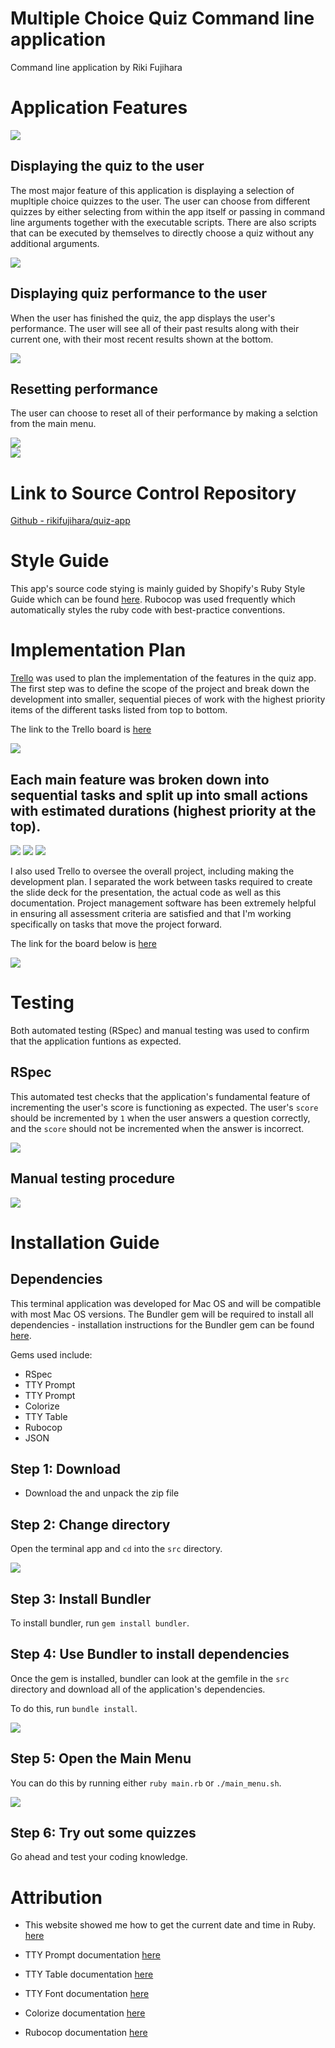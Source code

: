 # Multiple Choice Quiz Command line application
Command line application by Riki Fujihara

# Application Features

<img src="docs/main_menu.png">

## Displaying the quiz to the user


The most major feature of this application is displaying a selection of mupltiple choice quizzes to the user. The user can choose from different quizzes by either selecting from within the app itself or passing in command line arguments together with the executable scripts. There are also scripts that can be executed by themselves to directly choose a quiz without any additional arguments.

<img src="docs/in_quiz.png">

## Displaying quiz performance to the user
When the user has finished the quiz, the app displays the user's performance. The user will see all of their past results along with their current one, with their most recent results shown at the bottom.

<img src="docs/user_performance.png">

## Resetting performance

The user can choose to reset all of their performance by making a selction from the main menu.

<img src="docs/reset_performance.png">
<br>

<img src="docs/empty_performance.png">

# Link to Source Control Repository

<a href="https://github.com/rikifujihara/quiz-app">Github - rikifujihara/quiz-app</a>

# Style Guide

This app's source code stying is mainly guided by Shopify's Ruby Style Guide which can be found <a href="https://ruby-style-guide.shopify.dev/#general">here</a>. Rubocop was used frequently which automatically styles the ruby code with best-practice conventions.

# Implementation Plan

<a href='https://trello.com'>Trello</a> was used to plan the implementation of the features in the quiz app. The first step was to define the scope of the project and break down the development into smaller, sequential pieces of work with the highest priority items of the different tasks listed from top to bottom.

The link to the Trello board is <a href='https://trello.com/invite/b/K92qUPPe/f78335b4b1dafc82979fa57695897eb8/quiz-app-implementation-plan'>here</a>

<img src='docs/implementation_plan/initial.png'>

## Each main feature was broken down into sequential tasks and split up into small actions with estimated durations (highest priority at the top).

<img src='docs/implementation_plan/store_quiz.png'>
<img src='docs/implementation_plan/display_questions.png'>
<img src='docs/implementation_plan/write_user_performance.png'>

I also used Trello to oversee the overall project, including making the development plan. I separated the work between tasks required to create the slide deck for the presentation, the actual code as well as this documentation. Project management software has been extremely helpful in ensuring all assessment criteria are satisfied and that I'm working specifically on tasks that move the project forward.

The link for the board below is <a href='https://trello.com/invite/b/iKyi1P1z/83301fcb00f59dcc871375370dd7a47a/ca-assessment-t1-assessment-3'>here</a>

<img src='docs/master_trello_board.png'>

# Testing

Both automated testing (RSpec) and manual testing was used to confirm that the application funtions as expected.

## RSpec
This automated test checks that the application's fundamental feature of incrementing the user's score is functioning as expected. The user's `score` should be incremented by `1` when the user answers a question correctly, and the `score` should not be incremented when the answer is incorrect.

<img src='docs/implementation_plan/RSpec.png'>

## Manual testing procedure

<img src="docs/manual_testing.png">

# Installation Guide

## Dependencies

This terminal application was developed for Mac OS and will be compatible with most Mac OS versions. The Bundler gem will be required to install all dependencies - installation instructions for the Bundler gem can be found <a href='https://bundler.io'>here</a>.

Gems used include:

- RSpec
- TTY Prompt
- TTY Prompt
- Colorize
- TTY Table
- Rubocop
- JSON

## Step 1: Download

- Download the and unpack the zip file

## Step 2: Change directory

Open the terminal app and `cd` into the `src` directory.

<img src='docs/instructions/cd_src.png'>

## Step 3: Install Bundler

To install bundler, run `gem install bundler`.

## Step 4: Use Bundler to install dependencies

Once the gem is installed, bundler can look at the gemfile in the `src` directory and download all of the application's dependencies.

To do this, run `bundle install`.

<img src='docs/instructions/bundle_install.png'>

## Step 5: Open the Main Menu

You can do this by running either `ruby main.rb` or `./main_menu.sh`.

<img src='docs/instructions/main_menu.png'>

## Step 6: Try out some quizzes

Go ahead and test your coding knowledge.

# Attribution

- This website showed me how to get the current date and time in Ruby. <a href='https://www.tutorialspoint.com/ruby/ruby_date_time.htm'>here</a>

- TTY Prompt documentation <a href='https://github.com/piotrmurach/tty-prompt'>here</a>

- TTY Table documentation <a href ='https://github.com/piotrmurach/tty-table'>here</a>

- TTY Font documentation <a href ='https://github.com/piotrmurach/tty-font'>here</a>

- Colorize documentation <a href ='https://github.com/fazibear/colorize'>here</a>

- Rubocop documentation <a href ='https://github.com/rubocop/rubocop'>here</a>